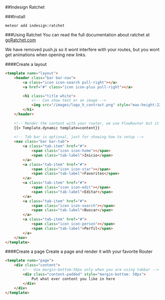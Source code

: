 ##Indesign Ratchet

###Install
```shell
meteor add indesign:ratchet
````

###Using Ratchet
You can read the full documentation about ratchet at [goRatchet.com](www.goRatchet.com)

We have removed push.js so it wont interfere with your routes, but you wont get animations when opening new links.

####Create a layout
```html
<template name="layout">
    <header class="bar bar-nav">
		<a class="icon icon-search pull-right"></a>
		<a href="#" class="icon icon-plus pull-right"></a>

		<h1 class="title white">
		    <!-- Can show text or an image -->
			<img src="/images/logo_h_contrast.png" style="max-height:22px; margin-top: -7px">
		</h1>
	</header>
	
	<!-- Render the content with your router, we use FlowRouter but it would work with iron-router, use {{yield}} -->
	{{> Template.dynamic template=content}}
	
	<!-- Tab bar is optional, just for showing how to setup -->
	<nav class="bar bar-tab">
		<a class="tab-item" href="#">
			<span class="icon icon-home"></span>
			<span class="tab-label">Inicio</span>
		</a>
		<a class="tab-item" href="#">
			<span class="icon icon-star"></span>
			<span class="tab-label">Favoritos</span>
		</a>
		<a class="tab-item" href="#">
			<span class="icon icon-edit"></span>
			<span class="tab-label">Editar</span>
		</a>
		<a class="tab-item" href="#">
			<span class="icon icon-search"></span>
			<span class="tab-label">Buscar</span>
		</a>
		<a class="tab-item" href="#">
			<span class="icon icon-person"></span>
			<span class="tab-label">Perfil</span>
		</a>
	</nav>
</template>
```

####Create a page
Create a page and render it with your favorite Router

```html
<template name="page">
    <div class="content">
        <!-- Use margin-bottom:50px only when you are using tabbar -->
		<div class="content-padded" style="margin-bottom: 50px">
		    Put what ever content you like in here
		</div>
	</div>
</template>
```
